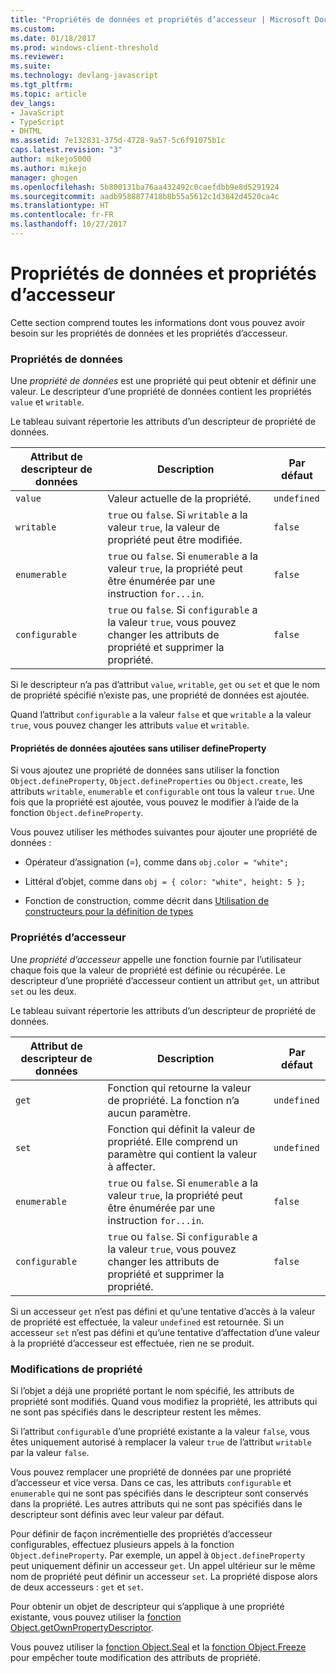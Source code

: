 ```yaml
---
title: "Propriétés de données et propriétés d’accesseur | Microsoft Docs"
ms.custom: 
ms.date: 01/18/2017
ms.prod: windows-client-threshold
ms.reviewer: 
ms.suite: 
ms.technology: devlang-javascript
ms.tgt_pltfrm: 
ms.topic: article
dev_langs:
- JavaScript
- TypeScript
- DHTML
ms.assetid: 7e132831-375d-4728-9a57-5c6f91075b1c
caps.latest.revision: "3"
author: mikejo5000
ms.author: mikejo
manager: ghogen
ms.openlocfilehash: 5b800131ba76aa432492c0caefdbb9e8d5291924
ms.sourcegitcommit: aadb9588877418b8b55a5612c1d3842d4520ca4c
ms.translationtype: HT
ms.contentlocale: fr-FR
ms.lasthandoff: 10/27/2017
---
```

# <a name="data-properties-and-accessor-properties"></a>Propriétés de données et propriétés d’accesseur
Cette section comprend toutes les informations dont vous pouvez avoir besoin sur les propriétés de données et les propriétés d’accesseur.  
  
### <a name="data-properties"></a>Propriétés de données  
 Une *propriété de données* est une propriété qui peut obtenir et définir une valeur. Le descripteur d’une propriété de données contient les propriétés `value` et `writable`.  
  
 Le tableau suivant répertorie les attributs d’un descripteur de propriété de données.  
  
|Attribut de descripteur de données|Description|Par défaut|  
|-------------------------------|-----------------|-------------|  
|`value`|Valeur actuelle de la propriété.|`undefined`|  
|`writable`|`true` ou `false`. Si `writable` a la valeur `true`, la valeur de propriété peut être modifiée.|`false`|  
|`enumerable`|`true` ou `false`. Si `enumerable` a la valeur `true`, la propriété peut être énumérée par une instruction `for...in`.|`false`|  
|`configurable`|`true` ou `false`. Si `configurable` a la valeur `true`, vous pouvez changer les attributs de propriété et supprimer la propriété.|`false`|  
  
 Si le descripteur n’a pas d’attribut `value`, `writable`, `get` ou `set` et que le nom de propriété spécifié n’existe pas, une propriété de données est ajoutée.  
  
 Quand l’attribut `configurable` a la valeur `false` et que `writable` a la valeur `true`, vous pouvez changer les attributs `value` et `writable`.  
  
#### <a name="data-properties-added-without-using-defineproperty"></a>Propriétés de données ajoutées sans utiliser defineProperty  
 Si vous ajoutez une propriété de données sans utiliser la fonction `Object.defineProperty`, `Object.defineProperties` ou `Object.create`, les attributs `writable`, `enumerable` et `configurable` ont tous la valeur `true`. Une fois que la propriété est ajoutée, vous pouvez le modifier à l’aide de la fonction `Object.defineProperty`.  
  
 Vous pouvez utiliser les méthodes suivantes pour ajouter une propriété de données :  
  
-   Opérateur d’assignation (=), comme dans `obj.color = "white";`  
  
-   Littéral d’objet, comme dans `obj = { color: "white", height: 5 };`  
  
-   Fonction de construction, comme décrit dans [Utilisation de constructeurs pour la définition de types](../../javascript/advanced/using-constructors-to-define-types.md)  
  
### <a name="accessor-properties"></a>Propriétés d’accesseur  
 Une *propriété d’accesseur* appelle une fonction fournie par l’utilisateur chaque fois que la valeur de propriété est définie ou récupérée. Le descripteur d’une propriété d’accesseur contient un attribut `get`, un attribut `set` ou les deux.  
  
 Le tableau suivant répertorie les attributs d’un descripteur de propriété de données.  
  
|Attribut de descripteur de données|Description|Par défaut|  
|-----------------------------------|-----------------|-------------|  
|`get`|Fonction qui retourne la valeur de propriété. La fonction n’a aucun paramètre.|`undefined`|  
|`set`|Fonction qui définit la valeur de propriété. Elle comprend un paramètre qui contient la valeur à affecter.|`undefined`|  
|`enumerable`|`true` ou `false`. Si `enumerable` a la valeur `true`, la propriété peut être énumérée par une instruction `for...in`.|`false`|  
|`configurable`|`true` ou `false`. Si `configurable` a la valeur `true`, vous pouvez changer les attributs de propriété et supprimer la propriété.|`false`|  
  
 Si un accesseur `get` n’est pas défini et qu’une tentative d’accès à la valeur de propriété est effectuée, la valeur `undefined` est retournée. Si un accesseur `set` n’est pas défini et qu’une tentative d’affectation d’une valeur à la propriété d’accesseur est effectuée, rien ne se produit.  
  
### <a name="property-modifications"></a>Modifications de propriété  
 Si l’objet a déjà une propriété portant le nom spécifié, les attributs de propriété sont modifiés. Quand vous modifiez la propriété, les attributs qui ne sont pas spécifiés dans le descripteur restent les mêmes.  
  
 Si l’attribut `configurable` d’une propriété existante a la valeur `false`, vous êtes uniquement autorisé à remplacer la valeur `true` de l’attribut `writable` par la valeur `false`.  
  
 Vous pouvez remplacer une propriété de données par une propriété d’accesseur et vice versa. Dans ce cas, les attributs `configurable` et `enumerable` qui ne sont pas spécifiés dans le descripteur sont conservés dans la propriété. Les autres attributs qui ne sont pas spécifiés dans le descripteur sont définis avec leur valeur par défaut.  
  
 Pour définir de façon incrémentielle des propriétés d’accesseur configurables, effectuez plusieurs appels à la fonction `Object.defineProperty`. Par exemple, un appel à `Object.defineProperty` peut uniquement définir un accesseur `get`. Un appel ultérieur sur le même nom de propriété peut définir un accesseur `set`. La propriété dispose alors de deux accesseurs : `get` et `set`.  
  
 Pour obtenir un objet de descripteur qui s’applique à une propriété existante, vous pouvez utiliser la [fonction Object.getOwnPropertyDescriptor](../../javascript/reference/object-getownpropertydescriptor-function-javascript.md).  
  
 Vous pouvez utiliser la [fonction Object.Seal](../../javascript/reference/object-seal-function-javascript.md) et la [fonction Object.Freeze](../../javascript/reference/object-freeze-function-javascript.md) pour empêcher toute modification des attributs de propriété.